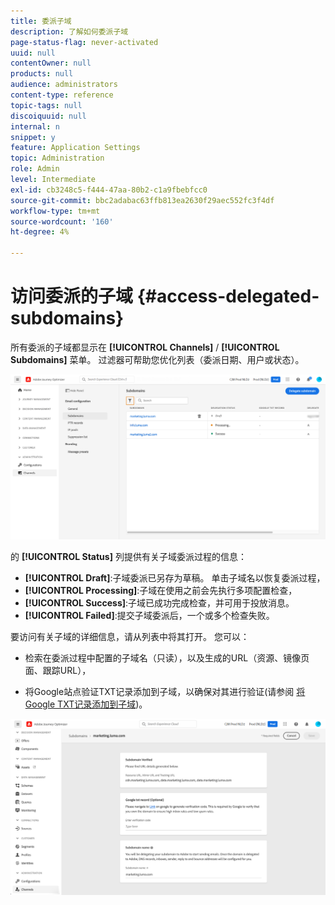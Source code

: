 ```yaml
---
title: 委派子域
description: 了解如何委派子域
page-status-flag: never-activated
uuid: null
contentOwner: null
products: null
audience: administrators
content-type: reference
topic-tags: null
discoiquuid: null
internal: n
snippet: y
feature: Application Settings
topic: Administration
role: Admin
level: Intermediate
exl-id: cb3248c5-f444-47aa-80b2-c1a9fbebfcc0
source-git-commit: bbc2adabac63ffb813ea2630f29aec552fc3f4df
workflow-type: tm+mt
source-wordcount: '160'
ht-degree: 4%

---
```


# 访问委派的子域 {#access-delegated-subdomains}

所有委派的子域都显示在 **[!UICONTROL Channels]** / **[!UICONTROL Subdomains]** 菜单。 过滤器可帮助您优化列表（委派日期、用户或状态）。

![](../assets/subdomain-list.png)

的 **[!UICONTROL Status]** 列提供有关子域委派过程的信息：

* **[!UICONTROL Draft]**:子域委派已另存为草稿。 单击子域名以恢复委派过程，
* **[!UICONTROL Processing]**:子域在使用之前会先执行多项配置检查，
* **[!UICONTROL Success]**:子域已成功完成检查，并可用于投放消息。
* **[!UICONTROL Failed]**:提交子域委派后，一个或多个检查失败。

要访问有关子域的详细信息，请从列表中将其打开。 您可以：

* 检索在委派过程中配置的子域名（只读），以及生成的URL（资源、镜像页面、跟踪URL），

* 将Google站点验证TXT记录添加到子域，以确保对其进行验证(请参阅 [将Google TXT记录添加到子域](google-txt.md))。

![](../assets/subdomain-delegated.png)
